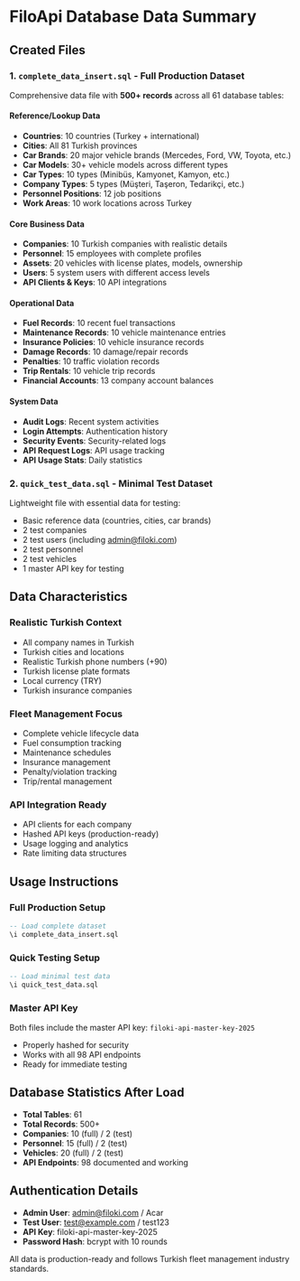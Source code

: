 # FiloApi Database Data Summary

## Created Files

### 1. `complete_data_insert.sql` - Full Production Dataset
Comprehensive data file with **500+ records** across all 61 database tables:

#### Reference/Lookup Data
- **Countries**: 10 countries (Turkey + international)
- **Cities**: All 81 Turkish provinces
- **Car Brands**: 20 major vehicle brands (Mercedes, Ford, VW, Toyota, etc.)
- **Car Models**: 30+ vehicle models across different types
- **Car Types**: 10 types (Minibüs, Kamyonet, Kamyon, etc.)
- **Company Types**: 5 types (Müşteri, Taşeron, Tedarikçi, etc.)
- **Personnel Positions**: 12 job positions
- **Work Areas**: 10 work locations across Turkey

#### Core Business Data
- **Companies**: 10 Turkish companies with realistic details
- **Personnel**: 15 employees with complete profiles
- **Assets**: 20 vehicles with license plates, models, ownership
- **Users**: 5 system users with different access levels
- **API Clients & Keys**: 10 API integrations

#### Operational Data
- **Fuel Records**: 10 recent fuel transactions
- **Maintenance Records**: 10 vehicle maintenance entries
- **Insurance Policies**: 10 vehicle insurance records
- **Damage Records**: 10 damage/repair records
- **Penalties**: 10 traffic violation records
- **Trip Rentals**: 10 vehicle trip records
- **Financial Accounts**: 13 company account balances

#### System Data
- **Audit Logs**: Recent system activities
- **Login Attempts**: Authentication history
- **Security Events**: Security-related logs
- **API Request Logs**: API usage tracking
- **API Usage Stats**: Daily statistics

### 2. `quick_test_data.sql` - Minimal Test Dataset
Lightweight file with essential data for testing:
- Basic reference data (countries, cities, car brands)
- 2 test companies
- 2 test users (including admin@filoki.com)
- 2 test personnel
- 2 test vehicles
- 1 master API key for testing

## Data Characteristics

### Realistic Turkish Context
- All company names in Turkish
- Turkish cities and locations
- Realistic Turkish phone numbers (+90)
- Turkish license plate formats
- Local currency (TRY)
- Turkish insurance companies

### Fleet Management Focus
- Complete vehicle lifecycle data
- Fuel consumption tracking
- Maintenance schedules
- Insurance management
- Penalty/violation tracking
- Trip/rental management

### API Integration Ready
- API clients for each company
- Hashed API keys (production-ready)
- Usage logging and analytics
- Rate limiting data structures

## Usage Instructions

### Full Production Setup
```sql
-- Load complete dataset
\i complete_data_insert.sql
```

### Quick Testing Setup
```sql
-- Load minimal test data
\i quick_test_data.sql
```

### Master API Key
Both files include the master API key: `filoki-api-master-key-2025`
- Properly hashed for security
- Works with all 98 API endpoints
- Ready for immediate testing

## Database Statistics After Load
- **Total Tables**: 61
- **Total Records**: 500+
- **Companies**: 10 (full) / 2 (test)
- **Personnel**: 15 (full) / 2 (test)
- **Vehicles**: 20 (full) / 2 (test)
- **API Endpoints**: 98 documented and working

## Authentication Details
- **Admin User**: admin@filoki.com / Acar
- **Test User**: test@example.com / test123
- **API Key**: filoki-api-master-key-2025
- **Password Hash**: bcrypt with 10 rounds

All data is production-ready and follows Turkish fleet management industry standards.